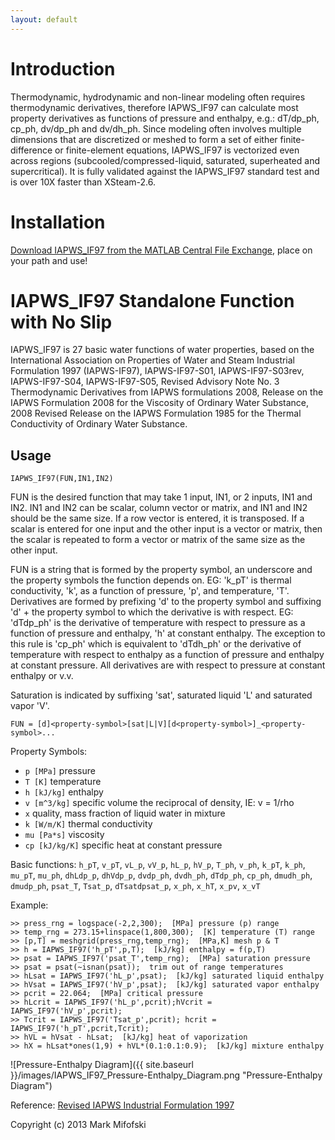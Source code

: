 ```yaml
---
layout: default
---
```


Introduction
============
Thermodynamic, hydrodynamic and non-linear modeling often requires thermodynamic derivatives, therefore IAPWS_IF97 can calculate most property derivatives as functions of pressure and enthalpy, e.g.: dT/dp_ph, cp_ph, dv/dp_ph and dv/dh_ph. Since modeling often involves multiple dimensions that are discretized or meshed to form a set of either finite-difference or finite-element equations, IAPWS_IF97 is vectorized even across regions (subcooled/compressed-liquid, saturated, superheated and supercritical). It is fully validated against the IAPWS_IF97 standard test and is over 10X faster than XSteam-2.6.

Installation
============
[Download IAPWS_IF97 from the MATLAB Central File Exchange](http://www.mathworks.com/matlabcentral/fileexchange/35710-iapwsif97-functional-form-with-no-slip), place on your path and use!

IAPWS_IF97 Standalone Function with No Slip
===========================================
IAPWS_IF97 is 27 basic water functions of water properties, based on the International Association on Properties of Water and Steam Industrial Formulation 1997 (IAPWS-IF97), IAPWS-IF97-S01, IAPWS-IF97-S03rev, IAPWS-IF97-S04, IAPWS-IF97-S05, Revised Advisory Note No. 3 Thermodynamic Derivatives from IAPWS formulations 2008, Release on the IAPWS Formulation 2008 for the Viscosity of Ordinary Water Substance, 2008 Revised Release on the IAPWS Formulation 1985 for the Thermal Conductivity of Ordinary Water Substance.

Usage
-----

    IAPWS_IF97(FUN,IN1,IN2)

FUN is the desired function that may take 1 input, IN1, or 2 inputs, IN1 and IN2. IN1 and IN2 can be scalar, column vector or matrix, and IN1 and IN2 should be the same size. If a row vector is entered, it is transposed. If a scalar is entered for one input and the other input is a vector or matrix, then the scalar is repeated to form a vector or matrix of the same size as the other input.

FUN is a string that is formed by the property symbol, an underscore and the property symbols the function depends on. EG: 'k_pT' is thermal conductivity, 'k', as a function of pressure, 'p', and temperature, 'T'. Derivatives are formed by prefixing 'd' to the property symbol and suffixing 'd' + the property symbol to which the derivative is with respect. EG: 'dTdp_ph' is the derivative of temperature with respect to
pressure as a function of pressure and enthalpy, 'h' at constant enthalpy. The exception to this rule is 'cp_ph' which is equivalent to 'dTdh_ph' or the derivative of temperature with respect to enthalpy as a
function of pressure and enthalpy at constant pressure. All derivatives are with respect to pressure at constant enthalpy or v.v.

Saturation is indicated by suffixing 'sat', saturated liquid 'L' and saturated vapor 'V'.

`FUN = [d]<property-symbol>[sat|L|V][d<property-symbol>]_<property-symbol>...`

Property Symbols:
* `p [MPa]` pressure
* `T [K]` temperature
* `h [kJ/kg]` enthalpy
* `v [m^3/kg]` specific volume the reciprocal of density, IE: v = 1/rho
* `x` quality, mass fraction of liquid water in mixture
* `k [W/m/K]` thermal conductivity
* `mu [Pa*s]` viscosity
* `cp [kJ/kg/K]` specific heat at constant pressure

Basic functions:
`h_pT`, `v_pT`, `vL_p`, `vV_p`, `hL_p`, `hV_p`, `T_ph`, `v_ph`, `k_pT`, `k_ph`,
`mu_pT`, `mu_ph`, `dhLdp_p`, `dhVdp_p`, `dvdp_ph`, `dvdh_ph`, `dTdp_ph`,
`cp_ph`, `dmudh_ph`, `dmudp_ph`, `psat_T`, `Tsat_p`, `dTsatdpsat_p`, `x_ph`,
`x_hT`, `x_pv`, `x_vT`

Example:

    >> press_rng = logspace(-2,2,300);  [MPa] pressure (p) range
    >> temp_rng = 273.15+linspace(1,800,300);  [K] temperature (T) range
    >> [p,T] = meshgrid(press_rng,temp_rng);  [MPa,K] mesh p & T
    >> h = IAPWS_IF97('h_pT',p,T);  [kJ/kg] enthalpy = f(p,T)
    >> psat = IAPWS_IF97('psat_T',temp_rng);  [MPa] saturation pressure
    >> psat = psat(~isnan(psat));  trim out of range temperatures
    >> hLsat = IAPWS_IF97('hL_p',psat);  [kJ/kg] saturated liquid enthalpy
    >> hVsat = IAPWS_IF97('hV_p',psat);  [kJ/kg] saturated vapor enthalpy
    >> pcrit = 22.064;  [MPa] critical pressure
    >> hLcrit = IAPWS_IF97('hL_p',pcrit);hVcrit = IAPWS_IF97('hV_p',pcrit);
    >> Tcrit = IAPWS_IF97('Tsat_p',pcrit); hcrit = IAPWS_IF97('h_pT',pcrit,Tcrit);
    >> hVL = hVsat - hLsat;  [kJ/kg] heat of vaporization
    >> hX = hLsat*ones(1,9) + hVL*(0.1:0.1:0.9);  [kJ/kg] mixture enthalpy

![Pressure-Enthalpy Diagram]({{ site.baseurl }}/images/IAPWS_IF97_Pressure-Enthalpy_Diagram.png "Pressure-Enthalpy Diagram")

Reference: [Revised IAPWS Industrial Formulation 1997](http://www.iapws.org/relguide/IF97-Rev.pdf)

Copyright (c) 2013 Mark Mifofski
